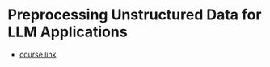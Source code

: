 # Preprocessing Unstructured Data for LLM Applications

+ [course link](https://learn.deeplearning.ai/courses/preprocessing-unstructured-data-for-llm-applications)
